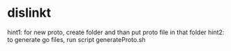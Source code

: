 # dislinkt

hint1: for new proto, create folder and than put proto file in that folder
hint2: to generate go files, run script generateProto.sh